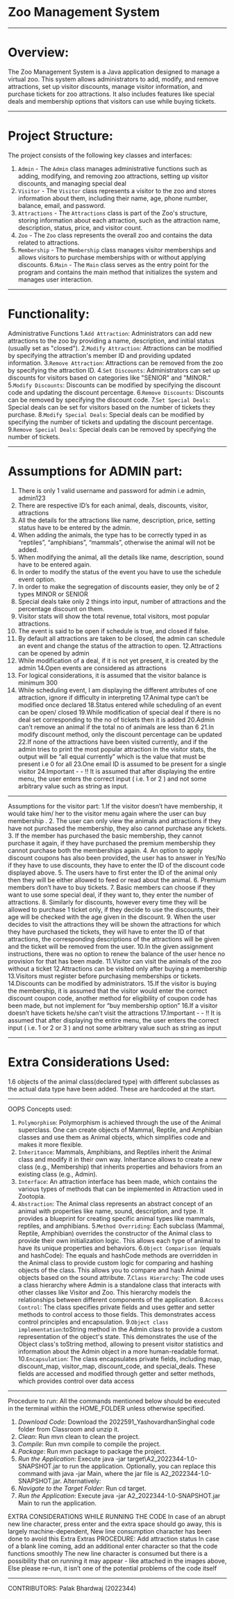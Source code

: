 # Zoo Management System
______________________________________________________________________
# Overview:
The Zoo Management System is a Java application designed to manage a virtual zoo. This
system allows administrators to add, modify, and remove attractions, set up visitor discounts,
manage visitor information, and purchase tickets for zoo attractions. It also includes features like
special deals and membership options that visitors can use while buying tickets.
______________________________________________________________________
# Project Structure:
The project consists of the following key classes and interfaces:
1. `Admin` - The `Admin` class manages administrative functions such as adding,
modifying, and removing zoo attractions, setting up visitor discounts, and managing special
deal
2. `Visitor` - The `Visitor` class represents a visitor to the zoo and stores information about them,
including their name, age, phone number, balance, email, and password.
3. `Attractions` - The `Attractions` class is part of the Zoo's structure, storing information about
each attraction, such as the attraction name, description, status, price, and visitor count.
4. `Zoo` - The `Zoo` class represents the overall zoo and contains the data related to
attractions.
5. `Membership` - The `Membership` class manages visitor memberships and allows visitors to
purchase memberships with or without applying discounts.
6.`Main` - The `Main` class serves as the entry point for the program and contains the main
method that initializes the system and manages user interaction.
______________________________________________________________________
# Functionality:
Administrative Functions
1.`Add Attraction`: Administrators can add new attractions to the zoo by providing a name,
description, and initial status (usually set as "closed").
2.`Modify Attraction`: Attractions can be modified by specifying the attraction's member ID and
providing updated information.
3.`Remove Attraction`: Attractions can be removed from the zoo by specifying the attraction ID.
4.`Set Discounts`: Administrators can set up discounts for visitors based on categories like
"SENIOR" and "MINOR."
5.`Modify Discounts`: Discounts can be modified by specifying the discount code and updating
the discount percentage.
6.`Remove Discounts`: Discounts can be removed by specifying the discount code.
7.`Set Special Deals`: Special deals can be set for visitors based on the number of tickets they
purchase.
8.`Modify Special Deals`: Special deals can be modified by specifying the number of tickets and
updating the discount percentage.
9.`Remove Special Deals`: Special deals can be removed by specifying the number of tickets.
______________________________________________________________________
# Assumptions for ADMIN part:
1. There is only 1 valid username and password for admin i.e admin, admin123
2. There are respective ID’s for each animal, deals, discounts, visitor, attractions
3. All the details for the attractions like name, description, price, setting status have to be
entered by the admin.
4. When adding the animals, the type has to be correctly typed in as “reptiles”, “amphibians”,
“mammals”, otherwise the animal will not be added.
5. When modifying the animal, all the details like name, description, sound have to be entered
again.
6. In order to modify the status of the event you have to use the schedule event option.
7. In order to make the segregation of discounts easier, they only be of 2 types MINOR or
SENIOR
8. Special deals take only 2 things into input, number of attractions and the percentage discount
on them.
9. Visitor stats will show the total revenue, total visitors, most popular attractions.
10. The event is said to be open if schedule is true, and closed if false.
11. By default all attractions are taken to be closed, the admin can schedule an event and
change the status of the attraction to open.
12.Attractions can be opened by admin
13. While modification of a deal, if it is not yet present, it is created by the admin
14.Open events are considered as attractions
15. For logical considerations, it is assumed that the visitor balance is minimum 300
16. While scheduling event, I am displaying the different attributes of one attraction, ignore if
difficulty in interpreting
17.Animal type can’t be modified once declared
18.Status entered while scheduling of an event can be open/ closed
19.While modification of special deal if there is no deal set corresponding to the no of tickets
then it is added
20.Admin can’t remove an animal if the total no of animals are less than 6
21.In modify discount method, only the discount percentage can be updated
22.If none of the attractions have been visited currently, and if the admin tries to print the most
popular attraction in the visitor stats, the output will be “all equal currently” which is the value
that must be present i.e 0 for all
23.One email ID is assumed to be present for a single visitor
24.Important - - !!
It is assumed that after displaying the entire menu, the user enters the correct input ( i.e. 1 or 2 )
and not some arbitrary value such as string as input.
______________________________________________________
Assumptions for the visitor part:
1.If the visitor doesn’t have membership, it would take him/ her to the visitor menu again where
the user can buy membership .
2. The user can only view the animals and attractions if they have not purchased the
membership, they also cannot purchase any tickets.
3. If the member has purchased the basic membership, they cannot purchase it again, if they
have purchased the premium membership they cannot purchase both the memberships again.
4. An option to apply discount coupons has also been provided, the user has to answer in
Yes/No if they have to use discounts, they have to enter the ID of the discount code displayed
above.
5. The users have to first enter the ID of the animal only then they will be either allowed to feed
or read about the animal.
6. Premium members don’t have to buy tickets.
7. Basic members can choose if they want to use some special deal, if they want to, they enter
the number of attractions.
8. Similarly for discounts, however every time they will be allowed to purchase 1 ticket only, if
they decide to use the discounts, their age will be checked with the age given in the discount.
9. When the user decides to visit the attractions they will be shown the attractions for which they
have purchased the tickets, they will have to enter the ID of that attractions, the corresponding
descriptions of the attractions will be given and the ticket will be removed from the user.
10.In the given assignment instructions, there was no option to renew the balance of the user
hence no provision for that has been made.
11.Visitor can visit the animals of the zoo without a ticket
12.Attractions can be visited only after buying a membership
13.Visitors must register before purchasing memberships or tickets.
14.Discounts can be modified by administrators.
15.If the visitor is buying the membership, it is assumed that the visitor would enter the correct
discount coupon code, another method for eligibility of coupon code has been made, but not
implement for “buy membership option”
16.If a visitor doesn’t have tickets he/she can’t visit the attractions
17.Important - - !!
It is assumed that after displaying the entire menu, the user enters the correct input ( i.e. 1 or 2
or 3 ) and not some arbitrary value such as string as input
______________________________________________________________________
# Extra Considerations Used:
1.6 objects of the animal class(declared type) with different subclasses as the actual data type
have been added. These are hardcoded at the start.
______________________________________________________________________
OOPS Concepts used:
1. `Polymorphism`: Polymorphism is achieved through the use of the Animal superclass. One can
create objects of Mammal, Reptile, and Amphibian classes and use them as Animal objects,
which simplifies code and makes it more flexible.
2. `Inheritance`: Mammals, Amphibians, and Reptiles inherit the Animal class and modify it in
their own way. Inheritance allows to create a new class (e.g., Membership) that inherits
properties and behaviors from an existing class (e.g., Admin).
3. `Interface`: An attraction interface has been made, which contains the various types of
methods that can be implemented in Attraction used in Zootopia.
4. `Abstraction`: The Animal class represents an abstract concept of an animal with properties
like name, sound, description, and type. It provides a blueprint for creating specific animal types
like mammals, reptiles, and amphibians.
5.`Method Overriding`: Each subclass (Mammal, Reptile, Amphibian) overrides the constructor of
the Animal class to provide their own initialization logic. This allows each type of animal to have
its unique properties and behaviors.
6.`Object Comparison `(equals and hashCode): The equals and hashCode methods are
overridden in the Animal class to provide custom logic for comparing and hashing objects of the
class. This allows you to compare and hash Animal objects based on the sound attribute.
7.`Class Hierarchy`: The code uses a class hierarchy where Admin is a standalone class that
interacts with other classes like Visitor and Zoo. This hierarchy models the relationships
between different components of the application.
8.`Access Control`: The class specifies private fields and uses getter and setter methods to
control access to those fields. This demonstrates access control principles and encapsulation.
9.`Object class implementation`:toString method in the Admin class to provide a custom
representation of the object's state. This demonstrates the use of the Object class's toString
method, allowing to present visitor statistics and information about the Admin object in a more
human-readable format.
10.`Encapsulation`: The class encapsulates private fields, including map, discount_map,
visitor_map, discount_code, and special_deals. These fields are accessed and modified through
getter and setter methods, which provides control over data access
____________________________________________________________________
Procedure to run:
All the commands mentioned below should be executed in the terminal within the
HOME_FOLDER unless otherwise specified.
1. *Download Code*: Download the 2022591_YashovardhanSinghal code folder from
Classroom and unzip it.
2. *Clean*: Run mvn clean to clean the project.
3. *Compile*: Run mvn compile to compile the project.
4. *Package*: Run mvn package to package the project.
5. *Run the Application*: Execute java -jar target\A2_2022344-1.0-SNAPSHOT.jar to run the
application. Optionally, you can replace this command with java -jar <path to jar file> Main,
where the jar file is A2_2022344-1.0-SNAPSHOT.jar.
Alternatively:
1. *Navigate to the Target Folder*: Run cd target.
2. *Run the Application*: Execute java -jar A2_2022344-1.0-SNAPSHOT.jar Main to run the
application.


EXTRA CONSIDERATIONS WHILE RUNNING THE CODE
In case of an abrupt new line character, press enter and the extra space should go away, this is
largely machine-dependent,
New line consumption character has been done to avoid this
Extra Extras
PROCEDURE:
Add attraction status
In case of a blank line coming, add an additional enter character so that the code functions
smoothly
The new line character is consumed but there is a possibility that on running it may appear - like
attached in the images above,
Else please re-run, it isn’t one of the potential problems of the code itself
____________________________________________________________________
CONTRIBUTORS:
Palak Bhardwaj (2022344)
